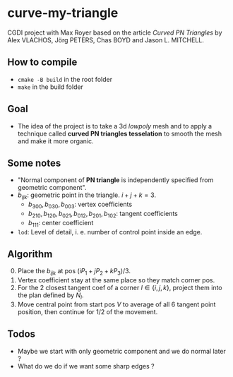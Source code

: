 # curve-my-triangle
CGDI project with Max Royer based on the article *Curved PN Triangles* by Alex VLACHOS, Jörg PETERS, Chas BOYD
and Jason L. MITCHELL.

## How to compile
- `cmake -B build` in the root folder
- `make` in the build folder

## Goal
- The idea of the project is to take a 3d *lowpoly* mesh and to apply a technique called **curved PN triangles
tesselation** to smooth the mesh and make it more organic.

## Some notes
- "Normal component of **PN triangle** is independently specified from geometric component".
- $b_{ijk}$: geometric point in the triangle. $i+j+k=3$.
    - $b_{300}, b_{030}, b_{003}$: vertex coefficients
    - $b_{210}, b_{120}, b_{021}, b_{012}, b_{201}, b_{102}$: tangent coefficients
    - $b_{111}$: center coefficient
- `lod`: Level of detail, i. e. number of control point inside an edge.

## Algorithm
0. Place the $b_{ijk}$ at pos $(iP_1 + jP_2 + kP_3)/3$.
1. Vertex coefficient stay at the same place so they match corner pos.
2. For the 2 closest tangent coef of a corner $l\in\{i,j,k\}$, project them into the plan defined by $N_l$.
3. Move central point from start pos $V$ to average of all 6 tangent point position, then continue for $1/2$
   of the movement.

## Todos
- Maybe we start with only geometric component and we do normal later ?
- What do we do if we want some sharp edges ?

